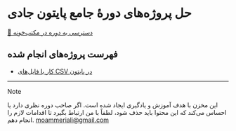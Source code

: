 # حل پروژه‌های دورهٔ جامع پایتون جادی

[🔗 دسترسی به دوره در مکتب‌خونه](https://maktabkhooneh.org/course/آموزش-برنامه-نویسی-با-پایتون-مقدماتی-mk346/)

## فهرست پروژه‌های انجام شده

+ [کار با فایل‌های CSV در پایتون](https://github.com/alimoameri/jadi-python-course-project-solutions/tree/main/15.Working-With-Data-Files)

---
> [!NOTE]  
> این مخزن با هدف آموزش و یادگیری ایجاد شده است. اگر صاحب دوره نظری دارد یا احساس می‌کند که این محتوا باید حذف شود، لطفاً با من ارتباط بگیرد تا اقدامات لازم را انجام دهم. moammeriali@gmail.com
